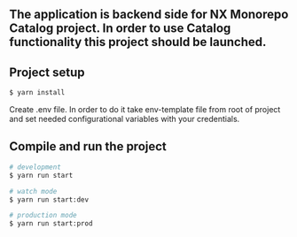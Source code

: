 ## The application is backend side for NX Monorepo Catalog project. In order to use Catalog functionality this project should be launched.

## Project setup

```bash
$ yarn install
```

Create .env file. In order to do it take env-template file from root of project and set needed configurational variables with your credentials.

## Compile and run the project

```bash
# development
$ yarn run start

# watch mode
$ yarn run start:dev

# production mode
$ yarn run start:prod
```
